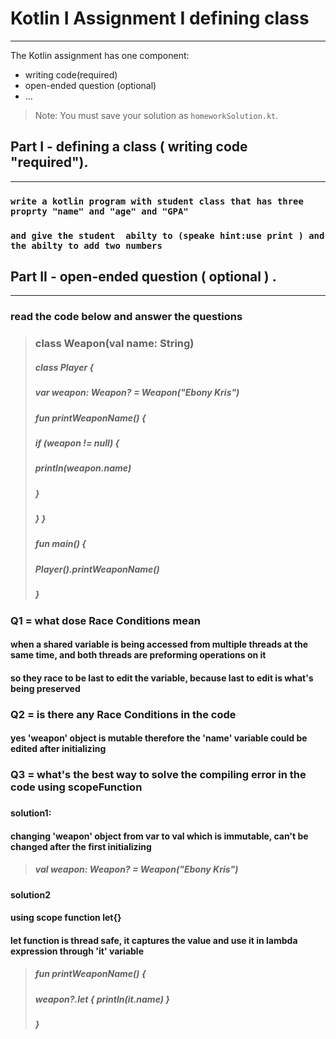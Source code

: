 # Kotlin I Assignment  I defining class
---
The Kotlin assignment has one component:
- writing code(required)
- open-ended question (optional)
- ...
> Note: You must save your solution as `homeworkSolution.kt`.

## Part I - defining a class ( writing code "required").
---
###  `write a kotlin program with student class that has three proprty "name" and "age" and "GPA"` 
### ` and give the student  abilty to (speake hint:use print ) and the abilty to add two numbers `
###
## Part II - open-ended question ( optional ) .
---
### read the code below and answer the questions
### 
> ### class Weapon(val name: String)
>  ##### class Player {
> ##### var weapon: Weapon? = Weapon("Ebony Kris")
> ##### fun printWeaponName() {
> ##### if (weapon != null) {
> ##### println(weapon.name)
> ##### }
> ##### } }
> ##### fun main() {
> ##### Player().printWeaponName()
> ##### }

### Q1 = what dose Race Conditions mean
#### when a shared variable is being accessed from multiple threads at the same time, and both threads are preforming operations on it
#### so they race to be last to edit the variable, because last to edit is what's being preserved
###
### Q2 = is there any Race Conditions in the code
#### yes 'weapon' object is mutable therefore the 'name' variable could be edited after initializing
###
###
### Q3 = what's the best way to solve the compiling error in the code using scopeFunction
###
#### solution1:
#### changing 'weapon' object from var to val which is immutable, can't be changed after the first initializing
> ##### val weapon: Weapon? = Weapon("Ebony Kris")
#### solution2
#### using scope function let{}
#### let function is thread safe, it captures the value and use it in lambda expression through 'it' variable
> ##### fun printWeaponName() {
> ##### weapon?.let { println(it.name) }
> ##### }